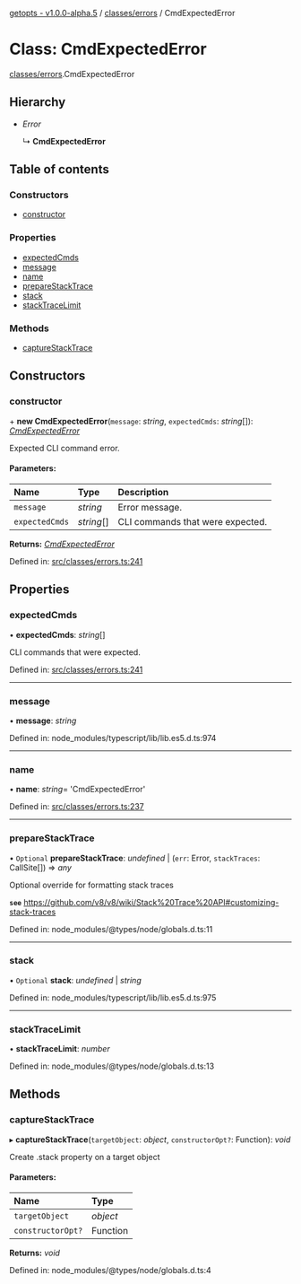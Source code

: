 [getopts - v1.0.0-alpha.5](../README.md) / [classes/errors](../modules/classes_errors.md) / CmdExpectedError

# Class: CmdExpectedError

[classes/errors](../modules/classes_errors.md).CmdExpectedError

## Hierarchy

- _Error_

  ↳ **CmdExpectedError**

## Table of contents

### Constructors

- [constructor](classes_errors.cmdexpectederror.md#constructor)

### Properties

- [expectedCmds](classes_errors.cmdexpectederror.md#expectedcmds)
- [message](classes_errors.cmdexpectederror.md#message)
- [name](classes_errors.cmdexpectederror.md#name)
- [prepareStackTrace](classes_errors.cmdexpectederror.md#preparestacktrace)
- [stack](classes_errors.cmdexpectederror.md#stack)
- [stackTraceLimit](classes_errors.cmdexpectederror.md#stacktracelimit)

### Methods

- [captureStackTrace](classes_errors.cmdexpectederror.md#capturestacktrace)

## Constructors

### constructor

\+ **new CmdExpectedError**(`message`: _string_, `expectedCmds`: _string_[]): [_CmdExpectedError_](classes_errors.cmdexpectederror.md)

Expected CLI command error.

#### Parameters:

| Name           | Type       | Description                      |
| :------------- | :--------- | :------------------------------- |
| `message`      | _string_   | Error message.                   |
| `expectedCmds` | _string_[] | CLI commands that were expected. |

**Returns:** [_CmdExpectedError_](classes_errors.cmdexpectederror.md)

Defined in: [src/classes/errors.ts:241](https://github.com/prasadrajandran/node-getopts/blob/086dff0/src/classes/errors.ts#L241)

## Properties

### expectedCmds

• **expectedCmds**: _string_[]

CLI commands that were expected.

Defined in: [src/classes/errors.ts:241](https://github.com/prasadrajandran/node-getopts/blob/086dff0/src/classes/errors.ts#L241)

---

### message

• **message**: _string_

Defined in: node_modules/typescript/lib/lib.es5.d.ts:974

---

### name

• **name**: _string_= 'CmdExpectedError'

Defined in: [src/classes/errors.ts:237](https://github.com/prasadrajandran/node-getopts/blob/086dff0/src/classes/errors.ts#L237)

---

### prepareStackTrace

• `Optional` **prepareStackTrace**: _undefined_ \| (`err`: Error, `stackTraces`: CallSite[]) => _any_

Optional override for formatting stack traces

**`see`** https://github.com/v8/v8/wiki/Stack%20Trace%20API#customizing-stack-traces

Defined in: node_modules/@types/node/globals.d.ts:11

---

### stack

• `Optional` **stack**: _undefined_ \| _string_

Defined in: node_modules/typescript/lib/lib.es5.d.ts:975

---

### stackTraceLimit

• **stackTraceLimit**: _number_

Defined in: node_modules/@types/node/globals.d.ts:13

## Methods

### captureStackTrace

▸ **captureStackTrace**(`targetObject`: _object_, `constructorOpt?`: Function): _void_

Create .stack property on a target object

#### Parameters:

| Name              | Type     |
| :---------------- | :------- |
| `targetObject`    | _object_ |
| `constructorOpt?` | Function |

**Returns:** _void_

Defined in: node_modules/@types/node/globals.d.ts:4
